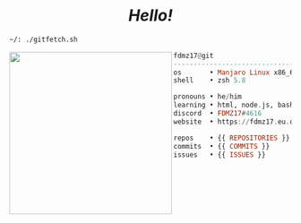   <h1 align="center">
  <i>Hello!</i>
</h1>


```sh
~/: ./gitfetch.sh
```

<img align="left" src="https://avatars.githubusercontent.com/u/85776604?v=4" width="290" />

```haskell
fdmz17@git
------------------------------
os       • Manjaro Linux x86_64
shell    • zsh 5.8

pronouns • he/him
learning • html, node.js, bash
discord  • FDMZ17#4616
website  • https://fdmz17.eu.org

repos    • {{ REPOSITORIES }}
commits  • {{ COMMITS }}
issues   • {{ ISSUES }}
```
